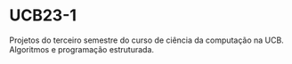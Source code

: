 # UCB23-1
Projetos do terceiro semestre do curso de ciência da computação na UCB. Algoritmos e programação estruturada.
